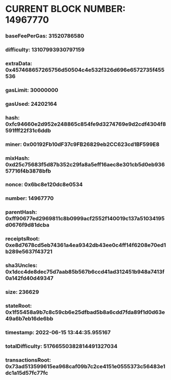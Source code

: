 # CURRENT BLOCK NUMBER: 14967770

### baseFeePerGas: 31520786580
### difficulty: 13107993930797159
### extraData: 0x457468657265756d50504c4e532f326d696e6572735f455536
### gasLimit: 30000000
### gasUsed: 24202164
### hash: 0xfc94660e2d952e248865c854fe9d3274769e9d2cdf4304f8591fff22f31c6ddb
### miner: 0x00192Fb10dF37c9FB26829eb2CC623cd1BF599E8
### mixHash: 0xd25c75683f5d87b352c29fa8a5eff16aec8e301cb5d0eb93657716f4b3878bfb
### nonce: 0x6bc8e120dc8e0534
### number: 14967770
### parentHash: 0xff90677ed2969811c8b0999acf2552f140019c137a51034195d0676f9d81dcba
### receiptsRoot: 0xe8d7678cd5eb74361a4ea9342db43ee0c4ff14f6208e70ed1b289e5637f43721
### sha3Uncles: 0x1dcc4de8dec75d7aab85b567b6ccd41ad312451b948a7413f0a142fd40d49347
### size: 236629
### stateRoot: 0x1f55458a9b7c8c59cb6e25dfbad5b8a6cdd7fda89f1d0d63e49a6b7eb16de6bb
### timestamp: 2022-06-15 13:44:35.955167
### totalDifficulty: 51766550382814491327034
### transactionsRoot: 0x73ad513599615ea968caf09b7c2ce4151e0555373c56483e1dc1a15d57fc77fc
